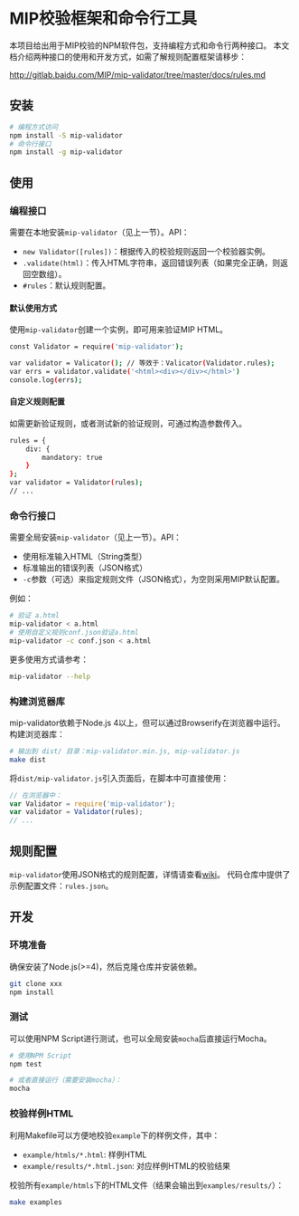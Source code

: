 # MIP校验框架和命令行工具

本项目给出用于MIP校验的NPM软件包，支持编程方式和命令行两种接口。
本文档介绍两种接口的使用和开发方式，如需了解规则配置框架请移步：

<http://gitlab.baidu.com/MIP/mip-validator/tree/master/docs/rules.md>

## 安装

```bash
# 编程方式访问
npm install -S mip-validator
# 命令行接口
npm install -g mip-validator
```

## 使用

### 编程接口

需要在本地安装`mip-validator`（见上一节）。API：

* `new Validator([rules])`：根据传入的校验规则返回一个校验器实例。
* `.validate(html)`：传入HTML字符串，返回错误列表（如果完全正确，则返回空数组）。
* `#rules`：默认规则配置。

#### 默认使用方式

使用`mip-validator`创建一个实例，即可用来验证MIP HTML。

```bash
const Validator = require('mip-validator');

var validator = Valicator(); // 等效于：Valicator(Validator.rules);
var errs = validator.validate('<html><div></div></html>')
console.log(errs);
```

#### 自定义规则配置

如需更新验证规则，或者测试新的验证规则，可通过构造参数传入。

```bash
rules = {
    div: {
        mandatory: true
    }
};
var validator = Validator(rules);
// ...
```

### 命令行接口

需要全局安装`mip-validator`（见上一节）。API：

* 使用标准输入HTML（String类型）
* 标准输出的错误列表（JSON格式）
* `-c`参数（可选）来指定规则文件（JSON格式），为空则采用MIP默认配置。

例如：

```bash
# 验证 a.html
mip-validator < a.html
# 使用自定义规则conf.json验证a.html
mip-validator -c conf.json < a.html
```

更多使用方式请参考：

```bash
mip-validator --help
```

### 构建浏览器库

mip-validator依赖于Node.js 4以上，但可以通过Browserify在浏览器中运行。
构建浏览器库：

```bash
# 输出到 dist/ 目录：mip-validator.min.js, mip-validator.js
make dist
```

将`dist/mip-validator.js`引入页面后，在脚本中可直接使用：

```javascript
// 在浏览器中：
var Validator = require('mip-validator');
var validator = Validator(rules);
// ...
```

## 规则配置

`mip-validator`使用JSON格式的规则配置，详情请查看[wiki][wiki]。
代码仓库中提供了示例配置文件：`rules.json`。

## 开发

### 环境准备

确保安装了Node.js(>=4)，然后克隆仓库并安装依赖。

```bash
git clone xxx
npm install
```

### 测试

可以使用NPM Script进行测试，也可以全局安装`mocha`后直接运行Mocha。

```bash
# 使用NPM Script
npm test

# 或者直接运行（需要安装mocha）：
mocha
```

### 校验样例HTML

利用Makefile可以方便地校验`example`下的样例文件，其中：

* `example/htmls/*.html`: 样例HTML
* `example/results/*.html.json`: 对应样例HTML的校验结果

校验所有`example/htmls`下的HTML文件（结果会输出到`examples/results/`）：

```bash
make examples
```

[wiki]: http://gitlab.baidu.com/MIP/mip-validator/wikis/rules

